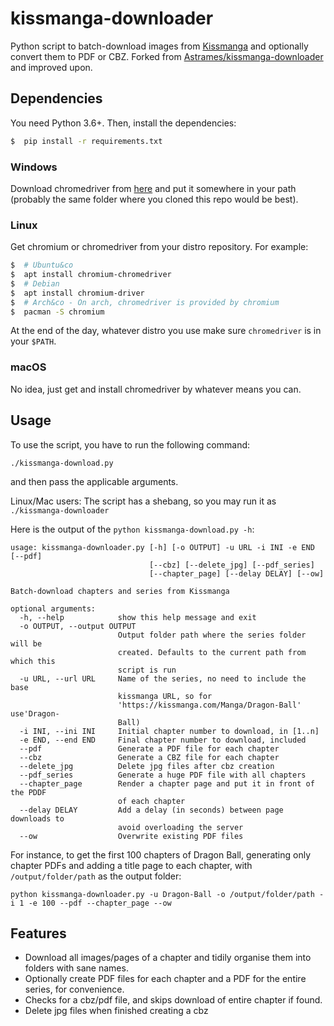 # kissmanga-downloader

Python script to batch-download images from [Kissmanga](https://kissmanga.in) and optionally convert them to PDF or CBZ.
Forked from [Astrames/kissmanga-downloader](https://github.com/Astrames/kissmanga-downloader) and improved upon.

## Dependencies

You need Python 3.6+. Then, install the dependencies:

```bash
$  pip install -r requirements.txt
```

### Windows

Download chromedriver from [here](https://sites.google.com/a/chromium.org/chromedriver/downloads) and put it somewhere in your path (probably the same folder where you cloned this repo would be best).

### Linux

Get chromium or chromedriver from your distro repository. For example:

```bash
$  # Ubuntu&co
$  apt install chromium-chromedriver
$  # Debian
$  apt install chromium-driver
$  # Arch&co - On arch, chromedriver is provided by chromium
$  pacman -S chromium
```
At the end of the day, whatever distro you use make sure `chromedriver` is in your `$PATH`.

### macOS

No idea, just get and install chromedriver by whatever means you can.


## Usage

To use the script, you have to run the following command:

`./kissmanga-download.py`

and then pass the applicable arguments.

Linux/Mac users: The script has a shebang, so you may run it as `./kissmanga-downloader`

Here is the output of the `python kissmanga-download.py -h`:

```
usage: kissmanga-downloader.py [-h] [-o OUTPUT] -u URL -i INI -e END [--pdf]
                               [--cbz] [--delete_jpg] [--pdf_series]
                               [--chapter_page] [--delay DELAY] [--ow]

Batch-download chapters and series from Kissmanga

optional arguments:
  -h, --help            show this help message and exit
  -o OUTPUT, --output OUTPUT
                        Output folder path where the series folder will be
                        created. Defaults to the current path from which this
                        script is run
  -u URL, --url URL     Name of the series, no need to include the base
                        kissmanga URL, so for
                        'https://kissmanga.com/Manga/Dragon-Ball' use'Dragon-
                        Ball)
  -i INI, --ini INI     Initial chapter number to download, in [1..n]
  -e END, --end END     Final chapter number to download, included
  --pdf                 Generate a PDF file for each chapter
  --cbz                 Generate a CBZ file for each chapter
  --delete_jpg          Delete jpg files after cbz creation
  --pdf_series          Generate a huge PDF file with all chapters
  --chapter_page        Render a chapter page and put it in front of the PDDF
                        of each chapter
  --delay DELAY         Add a delay (in seconds) between page downloads to
                        avoid overloading the server
  --ow                  Overwrite existing PDF files
```

For instance, to get the first 100 chapters of Dragon Ball, generating only chapter PDFs and adding a title page to each chapter, with `/output/folder/path` as the output folder:

```
python kissmanga-downloader.py -u Dragon-Ball -o /output/folder/path -i 1 -e 100 --pdf --chapter_page --ow
```


## Features

*  Download all images/pages of a chapter and tidily organise them into folders with sane names.
*  Optionally create PDF files for each chapter and a PDF for the entire series, for convenience.
*  Checks for a cbz/pdf file, and skips download of entire chapter if found.
*  Delete jpg files when finished creating a cbz


